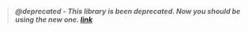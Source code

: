 
> ***@deprecated - This library is been deprecated. Now you should be using the new one. [link](/http://google.com "Click Here")***

